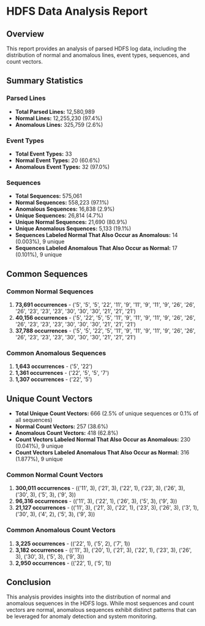 # HDFS Data Analysis Report

## Overview
This report provides an analysis of parsed HDFS log data, including the distribution of normal and anomalous lines, event types, sequences, and count vectors.

## Summary Statistics

### Parsed Lines
- **Total Parsed Lines:** 12,580,989
- **Normal Lines:** 12,255,230 (97.4%)
- **Anomalous Lines:** 325,759 (2.6%)

### Event Types
- **Total Event Types:** 33
- **Normal Event Types:** 20 (60.6%)
- **Anomalous Event Types:** 32 (97.0%)

### Sequences
- **Total Sequences:** 575,061
- **Normal Sequences:** 558,223 (97.1%)
- **Anomalous Sequences:** 16,838 (2.9%)
- **Unique Sequences:** 26,814 (4.7%)
- **Unique Normal Sequences:** 21,690 (80.9%)
- **Unique Anomalous Sequences:** 5,133 (19.1%)
- **Sequences Labeled Normal That Also Occur as Anomalous:** 14 (0.003%), 9 unique
- **Sequences Labeled Anomalous That Also Occur as Normal:** 17 (0.101%), 9 unique

## Common Sequences

### Common Normal Sequences
1. **73,691 occurrences** - ('5', '5', '5', '22', '11', '9', '11', '9', '11', '9', '26', '26', '26', '23', '23', '23', '30', '30', '30', '21', '21', '21')
2. **40,156 occurrences** - ('5', '22', '5', '5', '11', '9', '11', '9', '11', '9', '26', '26', '26', '23', '23', '23', '30', '30', '30', '21', '21', '21')
3. **37,788 occurrences** - ('5', '5', '22', '5', '11', '9', '11', '9', '11', '9', '26', '26', '26', '23', '23', '23', '30', '30', '30', '21', '21', '21')

### Common Anomalous Sequences
1. **1,643 occurrences** - ('5', '22')
2. **1,361 occurrences** - ('22', '5', '5', '7')
3. **1,307 occurrences** - ('22', '5')

## Unique Count Vectors
- **Total Unique Count Vectors:** 666 (2.5% of unique sequences or 0.1% of all sequences)
- **Normal Count Vectors:** 257 (38.6%)
- **Anomalous Count Vectors:** 418 (62.8%)
- **Count Vectors Labeled Normal That Also Occur as Anomalous:** 230 (0.041%), 9 unique
- **Count Vectors Labeled Anomalous That Also Occur as Normal:** 316 (1.877%), 9 unique

### Common Normal Count Vectors
1. **300,011 occurrences** - (('11', 3), ('21', 3), ('22', 1), ('23', 3), ('26', 3), ('30', 3), ('5', 3), ('9', 3))
2. **96,316 occurrences** - (('11', 3), ('22', 1), ('26', 3), ('5', 3), ('9', 3))
3. **21,127 occurrences** - (('11', 3), ('21', 3), ('22', 1), ('23', 3), ('26', 3), ('3', 1), ('30', 3), ('4', 2), ('5', 3), ('9', 3))

### Common Anomalous Count Vectors
1. **3,225 occurrences** - (('22', 1), ('5', 2), ('7', 1))
2. **3,182 occurrences** - (('11', 3), ('20', 1), ('21', 3), ('22', 1), ('23', 3), ('26', 3), ('30', 3), ('5', 3), ('9', 3))
3. **2,950 occurrences** - (('22', 1), ('5', 1))

## Conclusion
This analysis provides insights into the distribution of normal and anomalous sequences in the HDFS logs. While most sequences and count vectors are normal, anomalous sequences exhibit distinct patterns that can be leveraged for anomaly detection and system monitoring.

